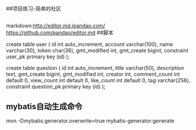 ##项目练习-简单的社区
##
markdown:http://editor.md.ipandao.com/
         https://github.com/pandao/editor.md
##脚本

create table user
(
	id int auto_increment,
	account varchar(100),
	name varchar(30),
	token char(36),
	gmt_modified int,
	gmt_create bigint,
	constraint user_pk
		primary key (id)
);

create table question
(
	id int auto_increment,
	title varchar(50),
	description text,
	gmt_create bigint,
	gmt_modified int,
	creator int,
	comment_count int default 0,
	view_count int default 0,
	like_count int default 0,
	tag varchar(256),
	constraint question_pk
		primary key (id)
);

## mybatis自动生成命令
mvn -Dmybatis.generator.overwrite=true mybatis-generator:generate
